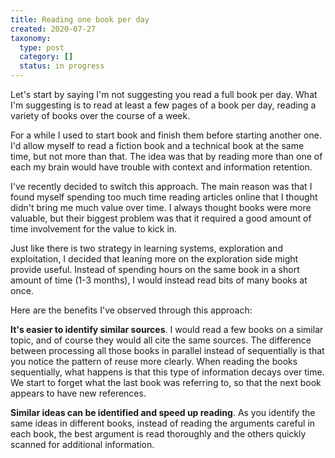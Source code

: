 ```yaml
---
title: Reading one book per day
created: 2020-07-27
taxonomy:
  type: post
  category: []
  status: in progress
---
```


Let's start by saying I'm not suggesting you read a full book per day. What I'm suggesting is to read at least a few pages of a book per day, reading a variety of books over the course of a week.

For a while I used to start book and finish them before starting another one. I'd allow myself to read a fiction book and a technical book at the same time, but not more than that. The idea was that by reading more than one of each my brain would have trouble with context and information retention.

I've recently decided to switch this approach. The main reason was that I found myself spending too much time reading articles online that I thought didn't bring me much value over time. I always thought books were more valuable, but their biggest problem was that it required a good amount of time involvement for the value to kick in.

Just like there is two strategy in learning systems, exploration and exploitation, I decided that leaning more on the exploration side might provide useful. Instead of spending hours on the same book in a short amount of time (1-3 months), I would instead read bits of many books at once.

Here are the benefits I've observed through this approach:

**It's easier to identify similar sources**. I would read a few books on a similar topic, and of course they would all cite the same sources. The difference between processing all those books in parallel instead of sequentially is that you notice the pattern of reuse more clearly. When reading the books sequentially, what happens is that this type of information decays over time. We start to forget what the last book was referring to, so that the next book appears to have new references.

**Similar ideas can be identified and speed up reading**. As you identify the same ideas in different books, instead of reading the arguments careful in each book, the best argument is read thoroughly and the others quickly scanned for additional information.
